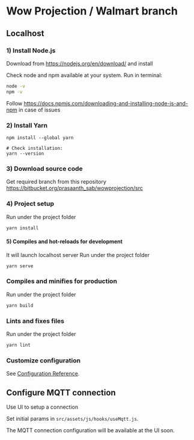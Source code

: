 # Wow Projection / Walmart branch

## Localhost

### 1) Install Node.js

Download from https://nodejs.org/en/download/ and install

Check node and npm available at your system.
Run in terminal:

```bash
node -v
npm -v
```

Follow https://docs.npmjs.com/downloading-and-installing-node-js-and-npm in case of issues

### 2) Install Yarn

```
npm install --global yarn

# Check installation:
yarn --version
```

### 3) Download source code

Get required branch from this repository https://bitbucket.org/prasaanth_sab/wowprojection/src


### 4) Project setup

Run under the project folder

```bash
yarn install
```

#### 5) Compiles and hot-reloads for development

It will launch localhost server
Run under the project folder

```bash
yarn serve
```

### Compiles and minifies for production
Run under the project folder

```bash
yarn build
```

### Lints and fixes files
Run under the project folder

```bash
yarn lint
```

### Customize configuration
See [Configuration Reference](https://cli.vuejs.org/config/).

## Configure MQTT connection

Use UI to setup a connection

Set initial params in ```src/assets/js/hooks/useMqtt.js```.

The MQTT connection configuration will be available at the UI soon.
